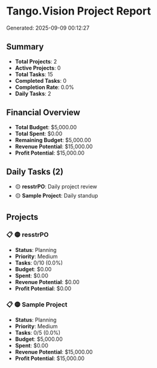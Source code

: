 # Tango.Vision Project Report
Generated: 2025-09-09 00:12:27

## Summary
- **Total Projects**: 2
- **Active Projects**: 0
- **Total Tasks**: 15
- **Completed Tasks**: 0
- **Completion Rate**: 0.0%
- **Daily Tasks**: 2

## Financial Overview
- **Total Budget**: $5,000.00
- **Total Spent**: $0.00
- **Remaining Budget**: $5,000.00
- **Revenue Potential**: $15,000.00
- **Profit Potential**: $15,000.00

## Daily Tasks (2)
- 🟡 **resstrPO**: Daily project review
- 🟡 **Sample Project**: Daily standup

## Projects

### 📋 🟡 resstrPO
- **Status**: Planning
- **Priority**: Medium
- **Tasks**: 0/10 (0.0%)
- **Budget**: $0.00
- **Spent**: $0.00
- **Revenue Potential**: $0.00
- **Profit Potential**: $0.00

### 📋 🟡 Sample Project
- **Status**: Planning
- **Priority**: Medium
- **Tasks**: 0/5 (0.0%)
- **Budget**: $5,000.00
- **Spent**: $0.00
- **Revenue Potential**: $15,000.00
- **Profit Potential**: $15,000.00
